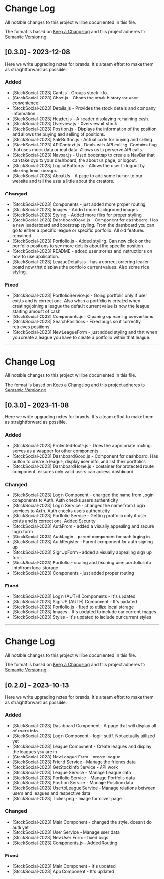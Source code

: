 



# Change Log
All notable changes to this project will be documented in this file.
 
The format is based on [Keep a Changelog](http://keepachangelog.com/)
and this project adheres to [Semantic Versioning](http://semver.org/).
 
## [0.3.0] - 2023-12-08
 
Here we write upgrading notes for brands. It's a team effort to make them as
straightforward as possible.
 
### Added
- [StockSocial-2023] Card.js - Groups stock info.
- [StockSocial-2023] Chart.js - Charts the stock history for user convenience.
- [StockSocial-2023] Details.js - Provides the stock details and company information.
- [StockSocial-2023] Header.js - A header displaying remaining cash.
- [StockSocial-2023] Overview.js - Overview of stock
- [StockSocial-2023] Position.js - Displays the information of the position and allows the buying and selling of positions.
- [StockSocial-2023] SaleButton.js - Actual code for buying and selling.
- [StockSocial-2023] APIContext.js - Deals with API calling. Contains flag that uses mock data or real data. Allows us to perserve API calls.
- [StockSocial-2023] Navbar.js - Used bootstrap to create a NavBar that can take oyu to your dashboard, the about us page, or logout.
- [StockSocial-2023] LogoutButton.js - Allows the user to logout by clearing local storage.
- [StockSocial-2023] AboutUs - A page to add some humor to our website and tell the user a little about the creators.


 
### Changed
- [StockSocial-2023] Components - just added more proper routing.
- [StockSocial-2023] Images - Added more background images
- [StockSocial-2023] Styling - Added more files for proper styling
- [StockSocial-2023] DashboardGood.js - Component for dashboard. Has a new leaderboard and bootstrap styling. From the dashboard you can go to either a specific league or specific portfolio. All old features remained.
- [StockSocial-2023] Portfolio.js - Added styling. Can now click on the portfolio positions to see more details about the specific position.
- [StockSocial-2023] README - added user stories and instructions on how to use application.
- [StockSocial-2023] LeagueDetails.js - has a correct ordering leader board now that displays the portfolio current values. Also some nice styling.
 
### Fixed
- [StockSocial-2023] PortfolioService.js - Going portfolio only if user exists and is correct one. Also when a portfolio is created when creating/joining a league the default current value is now the league starting amount of cash.
- [StockSocial-2023] Components.js - Cleaning up naming conventions
- [StockSocial-2023] SearchPositions - Fixed bugs so it correctly retrieves positions
- [StockSocial-2023] NewLeagueForm - just added styling and that when you create a league you have to create a portfolio within that league.






_______________________________________________________________________________________________________________

# Change Log
All notable changes to this project will be documented in this file.
 
The format is based on [Keep a Changelog](http://keepachangelog.com/)
and this project adheres to [Semantic Versioning](http://semver.org/).
 
## [0.3.0] - 2023-11-08
 
Here we write upgrading notes for brands. It's a team effort to make them as
straightforward as possible.
 
### Added
- [StockSocial-2023] ProtectedRoute.js - Does the appropriate routing. serves as a wrapper for other components
- [StockSocial-2023] DashboardGood.js - Component for dashboard. Has button to create a league, display user info, and list their portfolios
- [StockSocial-2023] DashboardHome.js - container for protected route component. ensures only valid users can access dashboard


 
### Changed
- [StockSocial-2023] Login Component - changed the name from Login components to Auth. Auth checks users authenticity
- [StockSocial-2023] Login Service - changed the name from Login services to Auth. Auth checks users authenticity
- [StockSocial-2023] Portfolio Service - Getting protfolio only if user exists and is correct one. Added Security
- [StockSocial-2023] AuthFrom - added a visually appealing and secure login form
- [StockSocial-2023] AuthLogin - parent component for auth loging in
- [StockSocial-2023] AuthRegister - Parent component for auth signing up
- [StockSocial-2023] SignUpForm - added a visually appealing sign up form
- [StockSocial-2023] Portfolio - storing and fetching user portfolio info into/from local storage
- [StockSocial-2023] Components - just added proper routing
 
### Fixed
- [StockSocial-2023] Login (AUTH) Components - It's updated
- [StockSocial-2023] SignUP (AUTH) Component - It's updated
- [StockSocial-2023] Portfolio.js - fixed to utilize local storage
- [StockSocial-2023] Images - It's updated to include our current images
- [StockSocial-2023] Styles - It's updated to include our current styles




_______________________________________________________________________________________________________________
# Change Log
All notable changes to this project will be documented in this file.
 
The format is based on [Keep a Changelog](http://keepachangelog.com/)
and this project adheres to [Semantic Versioning](http://semver.org/).
 
## [0.2.0] - 2023-10-13
 
Here we write upgrading notes for brands. It's a team effort to make them as
straightforward as possible.
 
### Added
- [StockSocial-2023] Dashboard Component - A page that will display all of users info
- [StockSocial-2023] Login Component - login sutff. Not actually utilized yet
- [StockSocial-2023] League Component - Create leagues and display the leagues you are in
- [StockSocial-2023] NewLeague Form - create league
- [StockSocial-2023] Friend Service - Manage the friends data
- [StockSocial-2023] GetStockInfo Service - API work
- [StockSocial-2023] League Service - Manage League data
- [StockSocial-2023] Portfolio Service - Manage Portfolio data
- [StockSocial-2023] Position Service - Manage Position data
- [StockSocial-2023] UsertoLeague Service - Manage relations between users and leagues and respective data
- [StockSocial-2023] Ticker.png - Image for cover page
 
### Changed
- [StockSocial-2023] Main Component - changed the style. doesn't do auth yet
- [StockSocial-2023] User Service - Manage user data
- [StockSocial-2023] NewUser Form - fixed bugs 
- [StockSocial-2023] Components.js - Added Routing
 
### Fixed
- [StockSocial-2023] Main Component - It's updated
- [StockSocial-2023] App Component - It's updated

